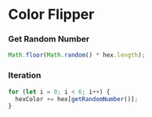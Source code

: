 # Color Flipper

### Get Random Number

```js
Math.floor(Math.random() * hex.length);
```

### Iteration

```js
for (let i = 0; i < 6; i++) {
  hexColor += hex[getRandomNumber()];
}
```
